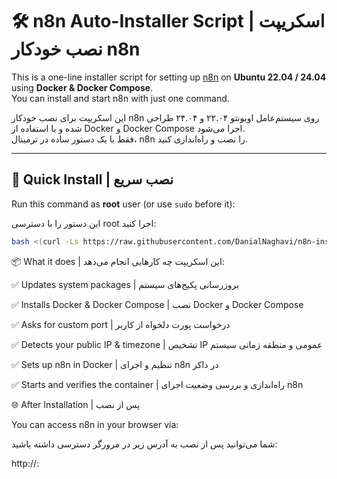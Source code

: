 # 🛠️ n8n Auto-Installer Script | اسکریپت نصب خودکار n8n

This is a one-line installer script for setting up [n8n](https://n8n.io) on **Ubuntu 22.04 / 24.04** using **Docker & Docker Compose**.  
You can install and start n8n with just one command.

این اسکریپت برای نصب خودکار n8n روی سیستم‌عامل اوبونتو ۲۲.۰۴ و ۲۴.۰۴ طراحی شده و با استفاده از Docker و Docker Compose اجرا می‌شود.  
فقط با یک دستور ساده در ترمینال، n8n را نصب و راه‌اندازی کنید.

---

## 🚀 Quick Install | نصب سریع

Run this command as **root** user (or use `sudo` before it):

این دستور را با دسترسی root اجرا کنید:

```bash
bash <(curl -Ls https://raw.githubusercontent.com/DanialNaghavi/n8n-installer/main/n8n-install.sh)
```

📦 What it does | این اسکریپت چه کارهایی انجام می‌دهد:
    
    
✅ Updates system packages | بروزرسانی پکیج‌های سیستم

✅ Installs Docker & Docker Compose | نصب Docker و Docker Compose

✅ Asks for custom port | درخواست پورت دلخواه از کاربر

✅ Detects your public IP & timezone | تشخیص IP عمومی و منطقه زمانی سیستم

✅ Sets up n8n in Docker | تنظیم و اجرای n8n در داکر

✅ Starts and verifies the container | راه‌اندازی و بررسی وضعیت اجرای n8n


🌐 After Installation | پس از نصب

You can access n8n in your browser via:

شما می‌توانید پس از نصب به آدرس زیر در مرورگر دسترسی داشته باشید:

http://<your-server-ip>:<your-port>




